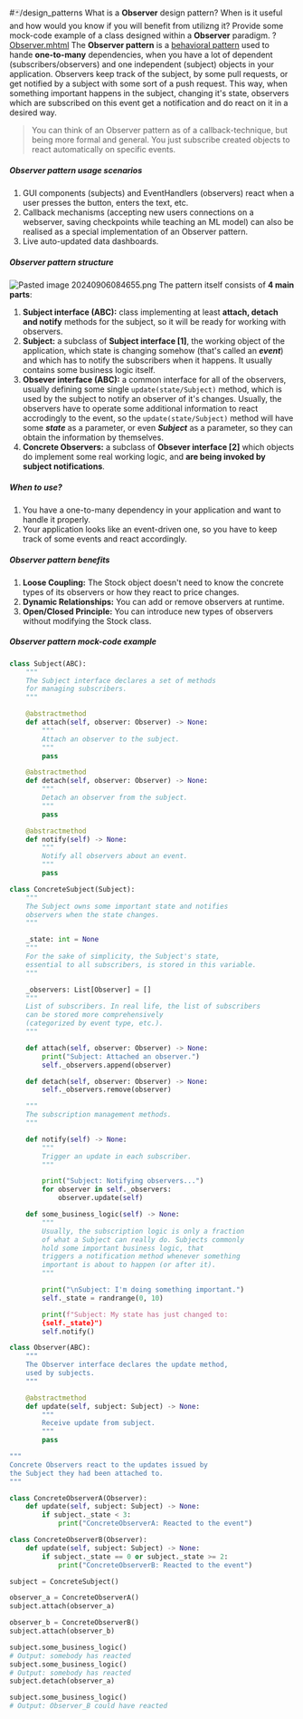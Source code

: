 #🃏/design_patterns
What is a **Observer** design pattern? When is it useful and how would you know if you will benefit from utilizng it? Provide some mock-code example of a class designed within a **Observer** paradigm.
?
[Observer.mhtml](../../📁%20files/Observer.mhtml)
The **Observer pattern** is a [behavioral pattern](Behavioral%20patterns.md) used to hande **one-to-many** dependencies, when you have a lot of dependent (subscribers/observers) and one independent (subject) objects in your application. Observers keep track of the subject, by some pull requests, or get notified by a subject with some sort of a push request. This way, when something important happens in the subject, changing it's state, observers which are subscribed on this event get a notification and do react on it in a desired way.
> You can think of an Observer pattern as of a callback-technique, but being more formal and general. You just subscribe created objects to react automatically on specific events.
##### Observer pattern usage scenarios
1. GUI components (subjects) and EventHandlers (observers) react when a user presses the button, enters the text, etc.
2. Callback mechanisms (accepting new users connections on a webserver, saving checkpoints while teaching an ML model) can also be realised as a special implementation of an Observer pattern.
3. Live auto-updated data dashboards.
##### Observer pattern structure
![Pasted image 20240906084655.png](Pasted%20image%2020240906084655.png)
The pattern itself consists of **4 main parts**:
1. **Subject interface (ABC):** class implementing at least **attach, detach and notify** methods for the subject, so it will be ready for working with observers.
2. **Subject:**  a subclass of **Subject interface \[1]**, the working object of the application, which state is changing somehow (that's called an ***event***) and which has to notify the subscribers when it happens. It usually contains some business logic itself.
3. **Obsever interface (ABC):** a common interface for all of the observers, usually defining some single `update(state/Subject)` method, which is used by the subject to notify an observer of it's changes. Usually, the observers have to operate some additional information to react accrodingly to the event, so the `update(state/Subject)` method will have some ***state*** as a parameter, or even ***Subject*** as a parameter, so they can obtain the information by themselves.
4. **Concrete Observers:** a subclass of **Obsever interface  \[2]** which objects do implement some real working logic, and **are being invoked by subject notifications**.
##### When to use?
1. You have a one-to-many dependency in your application and want to handle it properly.
2. Your application looks like an event-driven one, so you have to keep track of some events and react accordingly.
##### Observer pattern benefits
1. **Loose Coupling:** The Stock object doesn't need to know the concrete types of its observers or how they react to price changes.
2. **Dynamic Relationships:** You can add or remove observers at runtime.
3. **Open/Closed Principle:** You can introduce new types of observers without modifying the Stock class.
##### Observer pattern mock-code example
```python
class Subject(ABC):
    """
    The Subject interface declares a set of methods 
    for managing subscribers.
    """

    @abstractmethod
    def attach(self, observer: Observer) -> None:
        """
        Attach an observer to the subject.
        """
        pass

    @abstractmethod
    def detach(self, observer: Observer) -> None:
        """
        Detach an observer from the subject.
        """
        pass

    @abstractmethod
    def notify(self) -> None:
        """
        Notify all observers about an event.
        """
        pass

class ConcreteSubject(Subject):
    """
    The Subject owns some important state and notifies 
    observers when the state changes.
    """

    _state: int = None
    """
    For the sake of simplicity, the Subject's state, 
    essential to all subscribers, is stored in this variable.
    """

    _observers: List[Observer] = []
    """
    List of subscribers. In real life, the list of subscribers 
    can be stored more comprehensively 
    (categorized by event type, etc.).
    """

    def attach(self, observer: Observer) -> None:
        print("Subject: Attached an observer.")
        self._observers.append(observer)

    def detach(self, observer: Observer) -> None:
        self._observers.remove(observer)

    """
    The subscription management methods.
    """

    def notify(self) -> None:
        """
        Trigger an update in each subscriber.
        """

        print("Subject: Notifying observers...")
        for observer in self._observers:
            observer.update(self)

    def some_business_logic(self) -> None:
        """
        Usually, the subscription logic is only a fraction 
        of what a Subject can really do. Subjects commonly 
        hold some important business logic, that
        triggers a notification method whenever something 
        important is about to happen (or after it).
        """

        print("\nSubject: I'm doing something important.")
        self._state = randrange(0, 10)

        print(f"Subject: My state has just changed to: 
        {self._state}")
        self.notify()

class Observer(ABC):
    """
    The Observer interface declares the update method, 
    used by subjects.
    """

    @abstractmethod
    def update(self, subject: Subject) -> None:
        """
        Receive update from subject.
        """
        pass

"""
Concrete Observers react to the updates issued by 
the Subject they had been attached to.
"""

class ConcreteObserverA(Observer):
    def update(self, subject: Subject) -> None:
        if subject._state < 3:
            print("ConcreteObserverA: Reacted to the event")

class ConcreteObserverB(Observer):
    def update(self, subject: Subject) -> None:
        if subject._state == 0 or subject._state >= 2:
            print("ConcreteObserverB: Reacted to the event")

subject = ConcreteSubject()

observer_a = ConcreteObserverA()
subject.attach(observer_a)

observer_b = ConcreteObserverB()
subject.attach(observer_b)

subject.some_business_logic()
# Output: somebody has reacted
subject.some_business_logic()
# Output: somebody has reacted
subject.detach(observer_a)

subject.some_business_logic()
# Output: Observer_B could have reacted
```
<!--SR:!2025-03-18,123,290-->